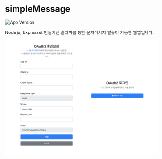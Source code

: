 # simpleMessage
![App Version](https://img.shields.io/badge/simpleMessage-1.0.0-blue.svg)

Node js, Express로 만들어진 솔라피를 통한 문자메시지 발송이 가능한 웹앱입니다.

![실행 화면](./screenshots/앱_실행화면.png)

